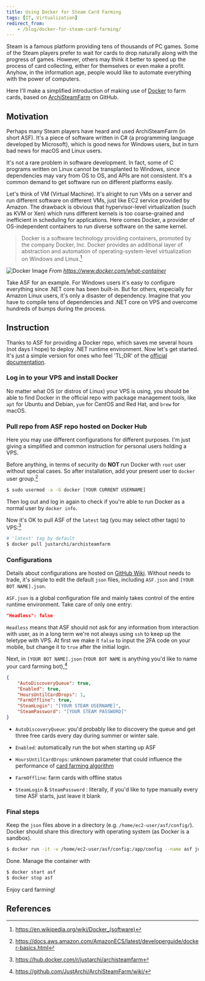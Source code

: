 ```yaml
---
title: Using Docker for Steam Card Farming
tags: [IT, Virtualization]
redirect_from:
    - /blog/docker-for-steam-card-farming/
---
```


Steam is a famous platform providing tens of thousands of PC games. Some of the Steam players prefer to wait for cards to drop naturally along with the progress of games. However, others may think it better to speed up the process of card collecting, either for themselves or even make a profit. Anyhow, in the information age, people would like to automate everything with the power of computers.

Here I'll make a simplified introduction of making use of [Docker](https://www.docker.com/) to farm cards, based on [ArchiSteamFarm](https://github.com/JustArchi/ArchiSteamFarm) on GitHub.

## Motivation

Perhaps many Steam players have heard and used ArchiSteamFarm (in short ASF). It's a piece of software written in C# (a programming language developed by Microsoft), which is good news for Windows users, but in turn bad news for macOS and Linux users.

It's not a rare problem in software development. In fact, some of C programs written on Linux cannot be transplanted to Windows, since dependencies may vary from OS to OS, and APIs are not consistent. It's a common demand to get software run on different platforms easily.

Let's think of VM (Virtual Machine). It's alright to run VMs on a server and run different software on different VMs, just like EC2 service provided by Amazon. The drawback is obvious that hypervisor-level virtualization (such as KVM or Xen) which runs different kernels is too coarse-grained and inefficient in scheduling for applications. Here comes Docker, a provider of OS-independent containers to run diverse software on the same kernel.

> Docker is a software technology providing containers, promoted by the company Docker, Inc. Docker provides an additional layer of abstraction and automation of operating-system-level virtualization on Windows and Linux.[^docker_wiki]

![Docker Image](https://www.docker.com/sites/default/files/Package%20software%40x2.png)
_From https://www.docker.com/what-container_

Take ASF for an example. For Windows users it's easy to configure everything since .NET core has been built-in. But for others, especially for Amazon Linux users, it's only a disaster of dependency. Imagine that you have to compile tens of dependencies and .NET core on VPS and overcome hundreds of bumps during the process.

## Instruction

Thanks to ASF for providing a Docker repo, which saves me several hours (not days I hope) to deploy .NET runtime environment. Now let's get started. It's just a simple version for ones who feel 'TL;DR' of the [official documentation]().

### Log in to your VPS and install Docker

No matter what OS (or distros of Linux) your VPS is using, you should be able to find Docker in the official repo with package management tools, like `apt` for Ubuntu and Debian, `yum` for CentOS and Red Hat, and `brew` for macOS.

### Pull repo from ASF repo hosted on Docker Hub

Here you may use different configurations for different purposes. I'm just giving a simplified and common instruction for personal users holding a VPS.

Before anything, in terms of security do **NOT** run Docker with `root` user without special cases. So after installation, add your present user to `docker` user group.[^docker_aws]

```sh
$ sudo usermod -a -G docker [YOUR CURRENT USERNAME]
```

Then log out and log in again to check if you're able to run Docker as a normal user by `docker info`.

Now it's OK to pull ASF of the `latest` tag (you may select other tags) to VPS:[^dh_asf]

```sh
# 'latest' tag by default
$ docker pull justarchi/archisteamfarm
```

### Configurations

Details about configurations are hosted on [GitHub Wiki](https://github.com/JustArchi/ArchiSteamFarm/wiki/Configuration). Without needs to trade, it's simple to edit the default `json` files, including `ASF.json` and `[YOUR BOT NAME].json`.

`ASF.json` is a global configuration file and mainly takes control of the entire runtime environment. Take care of only one entry:

```json
"Headless": false
```

`Headless` means that ASF should not ask for any information from interaction with user, as in a long term we're not always using `ssh` to keep up the teletype with VPS. At first we make it `false` to input the 2FA code on your mobile, but change it to `true` after the initial login.

Next, in `[YOUR BOT NAME].json` (`YOUR BOT NAME` is anything you'd like to name your card farming bot),[^asf_wiki]

```json
{
    "AutoDiscoveryQueue": true,
    "Enabled": true,
    "HoursUntilCardDrops": 1,
    "FarmOffline": true,
    "SteamLogin": "[YOUR STEAM USERNAME]",
    "SteamPassword": "[YOUR STEAM PASSWORD]"
}
```

- `AutoDiscoveryQueue`: you'd probably like to discovery the queue and get three free cards every day during summer or winter sale.

- `Enabled`: automatically run the bot when starting up ASF

- `HoursUntilCardDrops`: unknown parameter that could influence the performance of [card farming algorithm](https://github.com/JustArchi/ArchiSteamFarm/wiki/Performance)

- `FarmOffline`: farm cards with offline status

- `SteamLogin` & `SteamPassword` : literally, if you'd like to type manually every time ASF starts, just leave it blank

### Final steps

Keep the `json` files above in a directory (e.g. `/home/ec2-user/asf/config/`). Docker should share this directory with operating system (as Docker is a sandbox).

```sh
$ docker run -it -v /home/ec2-user/asf/config:/app/config --name asf justarchi/archisteamfarm
```

Done. Manage the container with

```sh
$ docker start asf
$ docker stop asf
```

Enjoy card farming!

## References

[^docker_wiki]: https://en.wikipedia.org/wiki/Docker_(software)
[^asf_wiki]: https://github.com/JustArchi/ArchiSteamFarm/wiki/
[^docker_aws]: https://docs.aws.amazon.com/AmazonECS/latest/developerguide/docker-basics.html
[^dh_asf]: https://hub.docker.com/r/justarchi/archisteamfarm
